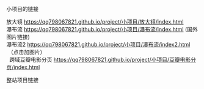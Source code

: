 小项目的链接


放大镜 https://qq798067821.github.io/project/小项目/放大镜/index.html  <br>
瀑布流 https://qq798067821.github.io/project/小项目/瀑布流/index.html (国外图片链接) <br>
瀑布流2 https://qq798067821.github.io/project/小项目/瀑布流/index2.html  （点击加图片）<br>  
 跨域豆瓣电影分页 https://qq798067821.github.io/project/小项目/豆瓣电影分页/index.html <br>
 
 
 整站项目链接
